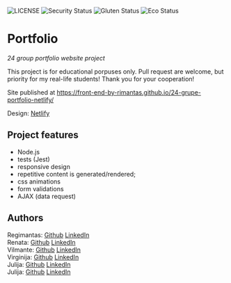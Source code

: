 ![LICENSE](https://img.shields.io/badge/license-MIT-blue.svg?style=flat-square)
![Security Status](https://img.shields.io/security-headers?label=Security&url=https%3A%2F%2Fgithub.com&style=flat-square)
![Gluten Status](https://img.shields.io/badge/Gluten-Free-green.svg)
![Eco Status](https://img.shields.io/badge/ECO-Friendly-green.svg)

# Portfolio

_24 group portfolio website project_

This project is for educational porpuses only. Pull request are welcome, but priority for my real-life students! Thank you for your cooperation!

Site published at https://front-end-by-rimantas.github.io/24-grupe-portfolio-netlify/

Design: [Netlify](https://new-per.netlify.app/demo-3.html)

## Project features

-   Node.js
-   tests (Jest)
-   responsive design
-   repetitive content is generated/rendered;
-   css animations
-   form validations
-   AJAX (data request)

## Authors

Regimantas: [Github](https://github.com/regis471) [LinkedIn](https://www.linkedin.com/in/regimantas-ignatjevas-5a1275203/)   
Renata: [Github](https://github.com/Amoseta) [LinkedIn](https://www.linkedin.com/in/renata-alekniene-5935a275/)   
Vilmante: [Github](https://github.com/vilmantech) [LinkedIn](https://www.linkedin.com/in/vilmante-chamentauskaite-7b8418134/)   
Virginija: [Github](https://github.com/virginijatva) [LinkedIn](https://www.linkedin.com/in/virginija-tvaskien%C4%97-78a679154/)   
Julija: [Github](https://github.com/JulijaPo)  [LinkedIn](https://www.linkedin.com/in/julija-popova-94734b1ba/)   
Julija: [Github](https://github.com/Julijava) [LinkedIn](https://www.linkedin.com/feed/?trk=homepage-basic_google-one-tap-submit)


